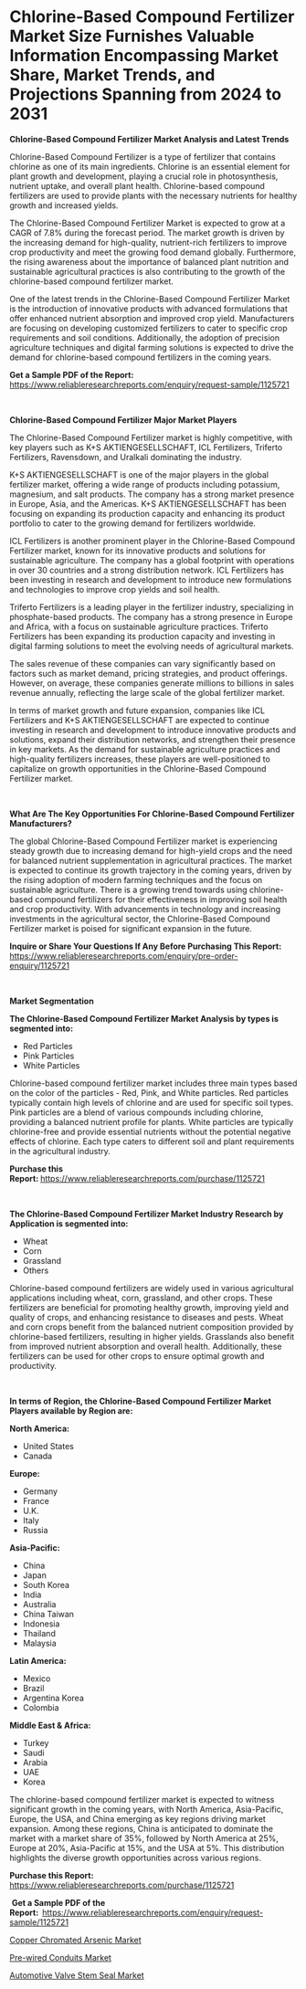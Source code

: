 <p><h1>Chlorine-Based Compound Fertilizer Market Size Furnishes Valuable Information Encompassing Market Share, Market Trends, and Projections Spanning from 2024 to 2031</h1></p><p><strong>Chlorine-Based Compound Fertilizer Market Analysis and Latest Trends</strong></p>
<p><p>Chlorine-Based Compound Fertilizer is a type of fertilizer that contains chlorine as one of its main ingredients. Chlorine is an essential element for plant growth and development, playing a crucial role in photosynthesis, nutrient uptake, and overall plant health. Chlorine-based compound fertilizers are used to provide plants with the necessary nutrients for healthy growth and increased yields.</p><p>The Chlorine-Based Compound Fertilizer Market is expected to grow at a CAGR of 7.8% during the forecast period. The market growth is driven by the increasing demand for high-quality, nutrient-rich fertilizers to improve crop productivity and meet the growing food demand globally. Furthermore, the rising awareness about the importance of balanced plant nutrition and sustainable agricultural practices is also contributing to the growth of the chlorine-based compound fertilizer market.</p><p>One of the latest trends in the Chlorine-Based Compound Fertilizer Market is the introduction of innovative products with advanced formulations that offer enhanced nutrient absorption and improved crop yield. Manufacturers are focusing on developing customized fertilizers to cater to specific crop requirements and soil conditions. Additionally, the adoption of precision agriculture techniques and digital farming solutions is expected to drive the demand for chlorine-based compound fertilizers in the coming years.</p></p>
<p><strong>Get a Sample PDF of the Report:&nbsp;</strong> <a href="https://www.reliableresearchreports.com/enquiry/request-sample/1125721">https://www.reliableresearchreports.com/enquiry/request-sample/1125721</a></p>
<p>&nbsp;</p>
<p><strong>Chlorine-Based Compound Fertilizer Major Market Players</strong></p>
<p><p>The Chlorine-Based Compound Fertilizer market is highly competitive, with key players such as K+S AKTIENGESELLSCHAFT, ICL Fertilizers, Triferto Fertilizers, Ravensdown, and Uralkali dominating the industry. </p><p>K+S AKTIENGESELLSCHAFT is one of the major players in the global fertilizer market, offering a wide range of products including potassium, magnesium, and salt products. The company has a strong market presence in Europe, Asia, and the Americas. K+S AKTIENGESELLSCHAFT has been focusing on expanding its production capacity and enhancing its product portfolio to cater to the growing demand for fertilizers worldwide.</p><p>ICL Fertilizers is another prominent player in the Chlorine-Based Compound Fertilizer market, known for its innovative products and solutions for sustainable agriculture. The company has a global footprint with operations in over 30 countries and a strong distribution network. ICL Fertilizers has been investing in research and development to introduce new formulations and technologies to improve crop yields and soil health.</p><p>Triferto Fertilizers is a leading player in the fertilizer industry, specializing in phosphate-based products. The company has a strong presence in Europe and Africa, with a focus on sustainable agriculture practices. Triferto Fertilizers has been expanding its production capacity and investing in digital farming solutions to meet the evolving needs of agricultural markets.</p><p>The sales revenue of these companies can vary significantly based on factors such as market demand, pricing strategies, and product offerings. However, on average, these companies generate millions to billions in sales revenue annually, reflecting the large scale of the global fertilizer market. </p><p>In terms of market growth and future expansion, companies like ICL Fertilizers and K+S AKTIENGESELLSCHAFT are expected to continue investing in research and development to introduce innovative products and solutions, expand their distribution networks, and strengthen their presence in key markets. As the demand for sustainable agriculture practices and high-quality fertilizers increases, these players are well-positioned to capitalize on growth opportunities in the Chlorine-Based Compound Fertilizer market.</p></p>
<p>&nbsp;</p>
<p><strong>What Are The Key Opportunities For Chlorine-Based Compound Fertilizer Manufacturers?</strong></p>
<p><p>The global Chlorine-Based Compound Fertilizer market is experiencing steady growth due to increasing demand for high-yield crops and the need for balanced nutrient supplementation in agricultural practices. The market is expected to continue its growth trajectory in the coming years, driven by the rising adoption of modern farming techniques and the focus on sustainable agriculture. There is a growing trend towards using chlorine-based compound fertilizers for their effectiveness in improving soil health and crop productivity. With advancements in technology and increasing investments in the agricultural sector, the Chlorine-Based Compound Fertilizer market is poised for significant expansion in the future.</p></p>
<p><strong>Inquire or Share Your Questions If Any Before Purchasing This Report:</strong> <a href="https://www.reliableresearchreports.com/enquiry/pre-order-enquiry/1125721">https://www.reliableresearchreports.com/enquiry/pre-order-enquiry/1125721</a></p>
<p>&nbsp;</p>
<p><strong>Market Segmentation</strong></p>
<p><strong>The Chlorine-Based Compound Fertilizer Market Analysis by types is segmented into:</strong></p>
<p><ul><li>Red Particles</li><li>Pink Particles</li><li>White Particles</li></ul></p>
<p><p>Chlorine-based compound fertilizer market includes three main types based on the color of the particles - Red, Pink, and White particles. Red particles typically contain high levels of chlorine and are used for specific soil types. Pink particles are a blend of various compounds including chlorine, providing a balanced nutrient profile for plants. White particles are typically chlorine-free and provide essential nutrients without the potential negative effects of chlorine. Each type caters to different soil and plant requirements in the agricultural industry.</p></p>
<p><strong>Purchase this Report:&nbsp;</strong><a href="https://www.reliableresearchreports.com/purchase/1125721">https://www.reliableresearchreports.com/purchase/1125721</a></p>
<p>&nbsp;</p>
<p><strong>The Chlorine-Based Compound Fertilizer Market Industry Research by Application is segmented into:</strong></p>
<p><ul><li>Wheat</li><li>Corn</li><li>Grassland</li><li>Others</li></ul></p>
<p><p>Chlorine-based compound fertilizers are widely used in various agricultural applications including wheat, corn, grassland, and other crops. These fertilizers are beneficial for promoting healthy growth, improving yield and quality of crops, and enhancing resistance to diseases and pests. Wheat and corn crops benefit from the balanced nutrient composition provided by chlorine-based fertilizers, resulting in higher yields. Grasslands also benefit from improved nutrient absorption and overall health. Additionally, these fertilizers can be used for other crops to ensure optimal growth and productivity.</p></p>
<p>&nbsp;</p>
<p><strong>In terms of Region, the Chlorine-Based Compound Fertilizer Market Players available by Region are:</strong></p>
<p>
    <p> <strong> North America: </strong>
        <ul>
            <li>United States</li>
            <li>Canada</li>
        </ul>
        </p> 
    <p> <strong> Europe: </strong>
        <ul>
            <li>Germany</li>
            <li>France</li>
            <li>U.K.</li>
            <li>Italy</li>
            <li>Russia</li>
        </ul>
        </p> 
    <p> <strong> Asia-Pacific: </strong>
        <ul>
            <li>China</li>
            <li>Japan</li>
            <li>South Korea</li>
            <li>India</li>
            <li>Australia</li>
            <li>China Taiwan</li>
            <li>Indonesia</li>
            <li>Thailand</li>
            <li>Malaysia</li>
        </ul>
        </p> 
    <p> <strong> Latin America: </strong>
        <ul>
            <li>Mexico</li>
            <li>Brazil</li>
            <li>Argentina Korea</li>
            <li>Colombia</li>
        </ul>
        </p> 
    <p> <strong> Middle East & Africa: </strong>
        <ul>
            <li>Turkey</li>
            <li>Saudi</li>
            <li>Arabia</li>
            <li>UAE</li>
            <li>Korea</li>
        </ul>
    </p>
    </p>
<p><p>The chlorine-based compound fertilizer market is expected to witness significant growth in the coming years, with North America, Asia-Pacific, Europe, the USA, and China emerging as key regions driving market expansion. Among these regions, China is anticipated to dominate the market with a market share of 35%, followed by North America at 25%, Europe at 20%, Asia-Pacific at 15%, and the USA at 5%. This distribution highlights the diverse growth opportunities across various regions.</p></p>
<p><strong>Purchase this Report: </strong><a href="https://www.reliableresearchreports.com/purchase/1125721">https://www.reliableresearchreports.com/purchase/1125721</a></p>
<p>&nbsp;<strong>Get a Sample PDF of the Report:&nbsp;&nbsp;</strong><a href="https://www.reliableresearchreports.com/enquiry/request-sample/1125721">https://www.reliableresearchreports.com/enquiry/request-sample/1125721</a></p>
<p><strong></strong></p>
<p><p><a href="https://view.publitas.com/reportprime-1/copper-chromated-arsenic-market-provides-detailed-segmentation-of-this-market-based-on-type-application-and-region-and-forecast-for-the-period-from-2024-2031/">Copper Chromated Arsenic Market</a></p><p><a href="https://view.publitas.com/reportprime-1/pre-wired-conduits-market-size-market-share-and-global-market-analysis-report-2024-2031/">Pre-wired Conduits Market</a></p><p><a href="https://view.publitas.com/reportprime-1/automotive-valve-stem-seal-market-with-the-goal-of-estimating-the-market-size-and-future-growth-potential-of-various-market-segments-based-on-component-applications-end-user-and-region/">Automotive Valve Stem Seal Market</a></p></p>